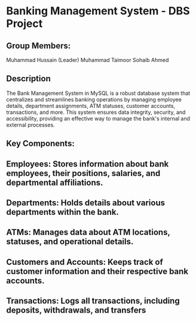 # Banking Management System - DBS Project
## Group Members:
Muhammad Hussain (Leader)
Muhammad Taimoor
Sohaib Ahmed

## Description
The Bank Management System in MySQL is a robust database system that centralizes and streamlines banking operations by managing employee details, department assignments, ATM statuses, customer accounts, transactions, and more. This system ensures data integrity, security, and accessibility, providing an effective way to manage the bank's internal and external processes.

## Key Components:
## Employees: Stores information about bank employees, their positions, salaries, and departmental affiliations.
## Departments: Holds details about various departments within the bank.
## ATMs: Manages data about ATM locations, statuses, and operational details.
## Customers and Accounts: Keeps track of customer information and their respective bank accounts.
## Transactions: Logs all transactions, including deposits, withdrawals, and transfers

